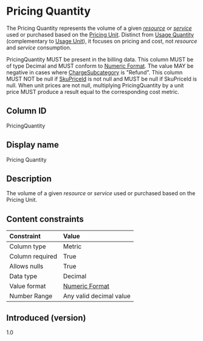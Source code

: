 # Pricing Quantity

The Pricing Quantity represents the volume of a given [*resource*](#glossary:resource) or [*service*](#glossary:service) used or purchased based on the [Pricing Unit](#pricingunit). Distinct from [Usage Quantity](#usagequantity) (complementary to [Usage Unit](#usageunit)), it focuses on pricing and cost, not *resource* and *service* consumption.

PricingQuantity MUST be present in the billing data. This column MUST be of type Decimal and MUST conform to [Numeric Format](#numericformat). The value MAY be negative in cases where [ChargeSubcategory](#chargesubcategory) is "Refund". This column MUST NOT be null if [SkuPriceId](#skupriceid) is not null and MUST be null if SkuPriceId is null. When unit prices are not null, multiplying PricingQuantity by a unit price MUST produce a result equal to the corresponding cost metric.

## Column ID

PricingQuantity

## Display name

Pricing Quantity

## Description

The volume of a given *resource* or *service* used or purchased based on the Pricing Unit.

## Content constraints

|    Constraint   |      Value                |
|:----------------|:--------------------------|
| Column type     | Metric                    |
| Column required | True                      |
| Allows nulls    | True                      |
| Data type       | Decimal                   |
| Value format    | [Numeric Format](#numericformat) |
| Number Range    | Any valid decimal value   |

## Introduced (version)

1.0
